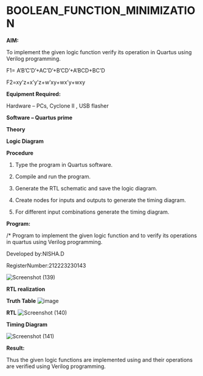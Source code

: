 # BOOLEAN_FUNCTION_MINIMIZATION

**AIM:**

To implement the given logic function verify its operation in Quartus using Verilog programming.

F1= A’B’C’D’+AC’D’+B’CD’+A’BCD+BC’D 

F2=xy’z+x’y’z+w’xy+wx’y+wxy

**Equipment Required:**

Hardware – PCs, Cyclone II , USB flasher

**Software – Quartus prime**

**Theory**

**Logic Diagram**

**Procedure**

1.	Type the program in Quartus software.

2.	Compile and run the program.

3.	Generate the RTL schematic and save the logic diagram.

4.	Create nodes for inputs and outputs to generate the timing diagram.

5.	For different input combinations generate the timing diagram.


**Program:**

/* Program to implement the given logic function and to verify its operations in quartus using Verilog programming. 

Developed by:NISHA.D 

RegisterNumber:212223230143

![Screenshot (139)](https://github.com/Nishadayalan/BOOLEAN_FUNCTION_MINIMIZATION/assets/144870468/f5936d79-1e9e-4037-98f1-7c453afa28fb)




**RTL realization**

**Truth Table**
![image](https://github.com/keerthanapillaram/BOOLEAN_FUNCTION_MINIMIZATION/assets/145743072/89b083e7-5dbd-47c4-851a-6adf4d83bc46)

**RTL**
![Screenshot (140)](https://github.com/Nishadayalan/BOOLEAN_FUNCTION_MINIMIZATION/assets/144870468/0081e19e-f2c3-4a0c-b39a-09150f8fa39a)


**Timing Diagram**

![Screenshot (141)](https://github.com/Nishadayalan/BOOLEAN_FUNCTION_MINIMIZATION/assets/144870468/0edca49c-4e21-4fb0-b0db-58ddc6710fe5)

**Result:**

Thus the given logic functions are implemented using and their operations are verified using Verilog programming.


